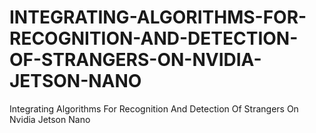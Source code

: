 # INTEGRATING-ALGORITHMS-FOR-RECOGNITION-AND-DETECTION-OF-STRANGERS-ON-NVIDIA-JETSON-NANO
Integrating Algorithms For Recognition And Detection Of Strangers On Nvidia Jetson Nano
